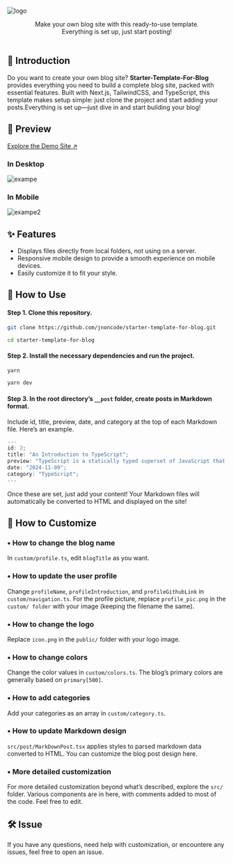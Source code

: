 ![logo](https://img1.daumcdn.net/thumb/R1280x0/?scode=mtistory2&fname=https%3A%2F%2Fblog.kakaocdn.net%2Fdn%2Fbb4wMk%2FbtsKDOUsuTe%2FKRCocV70KE3OWPp4vlAxm0%2Fimg.png)

<div align="center">
Make your own blog site with this ready-to-use template. <br /> Everything is set up, just start posting!
</div>

<br />

## 🎤 Introduction

Do you want to create your own blog site? **Starter-Template-For-Blog** provides everything you need to build a complete blog site, packed with essential features. Built with Next.js, TailwindCSS, and TypeScript, this template makes setup simple: just clone the project and start adding your posts.Everything is set up—just dive in and start building your blog!

## 👀 Preview

[Explore the Demo Site ↗️](https://starter-template-for-blog.vercel.app/?category=All&page=1)

### In Desktop

![exampe](https://img1.daumcdn.net/thumb/R1280x0/?scode=mtistory2&fname=https%3A%2F%2Fblog.kakaocdn.net%2Fdn%2Fp3ykG%2FbtsKCRSs6Pw%2FiKI5lYsLOSrlt0l9FQNphk%2Fimg.png)

### In Mobile

![exampe2](https://img1.daumcdn.net/thumb/R1280x0/?scode=mtistory2&fname=https%3A%2F%2Fblog.kakaocdn.net%2Fdn%2Fbv1Vld%2FbtsKCdajshx%2FRlIlG04HAwQnwMOcw65p31%2Fimg.png)

## ✨ Features

- Displays files directly from local folders, not using on a server.
- Responsive mobile design to provide a smooth experience on mobile devices.
- Easily customize it to fit your style.

## 📖 How to Use

#### **Step 1.** Clone this repository.

```bash
git clone https://github.com/jnoncode/starter-template-for-blog.git
```

```bash
cd starter-template-for-blog
```

#### **Step 2.** Install the necessary dependencies and run the project.

```bash
yarn
```

```bash
yarn dev
```

#### **Step 3.** In the root directory’s `__post` folder, create posts in Markdown format.

Include id, title, preview, date, and category at the top of each Markdown file. Here’s an example.

```js
---
id: 2;
title: "An Introduction to TypeScript";
preview: "TypeScript is a statically typed superset of JavaScript that adds type safety and advanced features, making it easier to write safer and more maintainable code.";
date: "2024-11-09";
category: "TypeScript";
---
```

Once these are set, just add your content! Your Markdown files will automatically be converted to HTML and displayed on the site!

## 🎨 How to Customize

### ▪ How to change the blog name

In `custom/profile.ts`, edit `blogTitle` as you want.

### ▪ How to update the user profile

Change `profileName`, `profileIntroduction`, and `profileGithubLink` in `custom/navigation.ts`. For the profile picture, replace `profile_pic.png` in the `custom/ folder` with your image (keeping the filename the same).

### ▪ How to change the logo

Replace `icon.png` in the `public/` folder with your logo image.

### ▪ How to change colors

Change the color values in `custom/colors.ts`. The blog’s primary colors are generally based on `primary[500]`.

### ▪ How to add categories

Add your categories as an array in `custom/category.ts`.

### ▪ How to update Markdown design

`src/post/MarkDownPost.tsx` applies styles to parsed markdown data converted to HTML. You can customize the blog post design here.

### ▪ More detailed customization

For more detailed customization beyond what’s described, explore the `src/` folder. Various components are in here, with comments added to most of the code. Feel free to edit.

## 🛠️ Issue

If you have any questions, need help with customization, or encountere any issues, feel free to open an issue.
